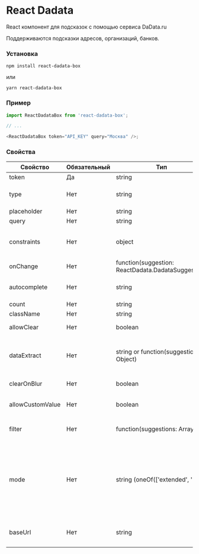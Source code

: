 # React Dadata

React компонент для подсказок с помощью сервиса DaData.ru

Поддерживаются подсказки адресов, организаций, банков.

### Установка

```
npm install react-dadata-box
```

или

```
yarn react-dadata-box
```

### Пример

```javascript
import ReactDadataBox from 'react-dadata-box';

// ...

<ReactDadataBox token="API_KEY" query="Москва" />;
```

### Свойства

| Свойство         | Обязательный | Тип                                                | Описание                                                                                                                                                                                                 |
| ---------------- | ------------ | -------------------------------------------------- | -------------------------------------------------------------------------------------------------------------------------------------------------------------------------------------------------------- |
| token            | Да           | string                                             | Авторизационный токен DaData.ru                                                                                                                                                                          |
| type             | Нет          | string                                             | Тип данных, которые необходимо запросить: адрес(address), организация(party) или банк(bank), почта(email), фио(fio)                                                                                      |
| placeholder      | Нет          | string                                             | Текст placeholder                                                                                                                                                                                        |
| query            | Нет          | string                                             | Начальное значение поля ввода
| constraints      | Нет          | object                                             | Объект, который может содержать locations, from_bound, to_bound. См. https://confluence.hflabs.ru/pages/viewpage.action?pageId=204669108   |                                                                                                    |
| onChange         | Нет          | function(suggestion: ReactDadata.DadataSuggestion) | Функция, вызываемая при выборе подсказки                                                                                                                                                                 |
| autocomplete     | Нет          | string                                             | Параметр описывающий автозаполнение поля, например street-address, если не задан, будет установлен как off                                                                                               |
| count            | Нет          | string                                             | Кол-во возвращаемых записей, по умолчанию 10                                                                                                                                                             |
| className        | Нет          | string                                             | Дополнительный класс стилей                                                                                                                                                                              |
| allowClear       | Нет          | boolean                                            | Показывать иконку для очищения текущего значения, по-умолчанию false                                                                                                                                     |
| dataExtract      | Нет          | string or function(suggestion: Object)             | Вернуть в качестве параметра `value` в ответе определенное поле из ReactDadata.DadataSuggestion.data. В параметрах - имя поля из data или функция принимающая data из ответа dadata в качестве параметра |
| clearOnBlur      | Нет          | boolean                                            | Очищать поле при потере фокуса, в случае если не выбрали вариант. По-умолчачнию `false`                                                                                                                  |
| allowCustomValue | Нет          | boolean                                            | Разрешить пользовательский ввод в поле. Если `true`, то контрол может работать как простой input.
| filter | Нет          | function(suggestions: Array)                                            | Callback принимающий массив результатов и фильтрующий их по правилам описанным в самой коллбек-функции
| mode | Нет          | string (oneOf(['extended', ''])                                            | Если установлено значение `extended`, то после выбора подсказки будет произведен второй запрос на метод findById https://confluence.hflabs.ru/pages/viewpage.action?pageId=568918058 для уточнения запроса и выбора дополнительных данных (например, список всех ОКВЭД организации или гео-данных адреса). Для использования `extended` режима запроса обычно нужен тариф не менее "Расширенный" или "Максимальный".
                                                                                               |
| baseUrl | Нет          | string                                            | По-умолчанию `https://suggestions.dadata.ru`. Использовать если нужно проксировать запросы через свой сервис.
                                                                                               |
